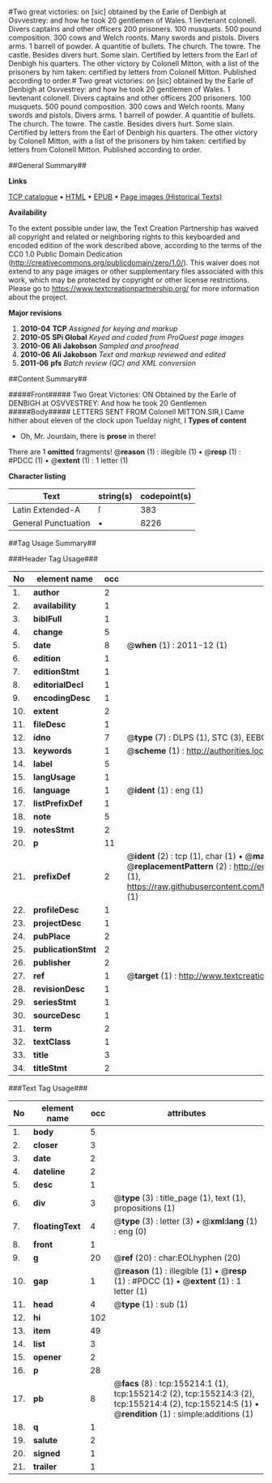 #Two great victories: on [sic] obtained by the Earle of Denbigh at Osvvestrey: and how he took 20 gentlemen of Wales. 1 lievtenant colonell. Divers captains and other officers 200 prisoners. 100 musquets. 500 pound composition. 300 cows and Welch roonts. Many swords and pistols. Divers arms. 1 barrell of powder. A quantitie of bullets. The church. The towre. The castle. Besides divers hurt. Some slain. Certified by letters from the Earl of Denbigh his quarters. The other victory by Colonell Mitton, with a list of the prisoners by him taken: certified by letters from Colonell Mitton. Published according to order.#
Two great victories: on [sic] obtained by the Earle of Denbigh at Osvvestrey: and how he took 20 gentlemen of Wales. 1 lievtenant colonell. Divers captains and other officers 200 prisoners. 100 musquets. 500 pound composition. 300 cows and Welch roonts. Many swords and pistols. Divers arms. 1 barrell of powder. A quantitie of bullets. The church. The towre. The castle. Besides divers hurt. Some slain. Certified by letters from the Earl of Denbigh his quarters. The other victory by Colonell Mitton, with a list of the prisoners by him taken: certified by letters from Colonell Mitton. Published according to order.

##General Summary##

**Links**

[TCP catalogue](http://www.ota.ox.ac.uk/tcp/)  • 
[HTML](http://tei.it.ox.ac.uk/tcp/Texts-HTML/free/A95/A95428.html)  • 
[EPUB](http://tei.it.ox.ac.uk/tcp/Texts-EPUB/free/A95/A95428.epub) • 
[Page images (Historical Texts)](https://historicaltexts.jisc.ac.uk/eebo-99871886e)

**Availability**

To the extent possible under law, the Text Creation Partnership has waived all copyright and related or neighboring rights to this keyboarded and encoded edition of the work described above, according to the terms of the CC0 1.0 Public Domain Dedication (http://creativecommons.org/publicdomain/zero/1.0/). This waiver does not extend to any page images or other supplementary files associated with this work, which may be protected by copyright or other license restrictions. Please go to https://www.textcreationpartnership.org/ for more information about the project.

**Major revisions**

1. __2010-04__ __TCP__ *Assigned for keying and markup*
1. __2010-05__ __SPi Global__ *Keyed and coded from ProQuest page images*
1. __2010-06__ __Ali Jakobson__ *Sampled and proofread*
1. __2010-06__ __Ali Jakobson__ *Text and markup reviewed and edited*
1. __2011-06__ __pfs__ *Batch review (QC) and XML conversion*

##Content Summary##

#####Front#####
Two Great Victories: ON Obtained by the Earle of DENBIGH at OSVVESTREY: And how he took
20 Gentlemen
#####Body#####
LETTERS SENT FROM Colonell MITTON.SIR,I Came hither about eleven of the clock upon Tueſday night, I 
**Types of content**

  * Oh, Mr. Jourdain, there is **prose** in there!

There are 1 **omitted** fragments! 
 @__reason__ (1) : illegible (1)  •  @__resp__ (1) : #PDCC (1)  •  @__extent__ (1) : 1 letter (1)

**Character listing**


|Text|string(s)|codepoint(s)|
|---|---|---|
|Latin Extended-A|ſ|383|
|General Punctuation|•|8226|

##Tag Usage Summary##

###Header Tag Usage###

|No|element name|occ|attributes|
|---|---|---|---|
|1.|__author__|2||
|2.|__availability__|1||
|3.|__biblFull__|1||
|4.|__change__|5||
|5.|__date__|8| @__when__ (1) : 2011-12 (1)|
|6.|__edition__|1||
|7.|__editionStmt__|1||
|8.|__editorialDecl__|1||
|9.|__encodingDesc__|1||
|10.|__extent__|2||
|11.|__fileDesc__|1||
|12.|__idno__|7| @__type__ (7) : DLPS (1), STC (3), EEBO-CITATION (1), PROQUEST (1), VID (1)|
|13.|__keywords__|1| @__scheme__ (1) : http://authorities.loc.gov/ (1)|
|14.|__label__|5||
|15.|__langUsage__|1||
|16.|__language__|1| @__ident__ (1) : eng (1)|
|17.|__listPrefixDef__|1||
|18.|__note__|5||
|19.|__notesStmt__|2||
|20.|__p__|11||
|21.|__prefixDef__|2| @__ident__ (2) : tcp (1), char (1)  •  @__matchPattern__ (2) : ([0-9\-]+):([0-9IVX]+) (1), (.+) (1)  •  @__replacementPattern__ (2) : http://eebo.chadwyck.com/downloadtiff?vid=$1&page=$2 (1), https://raw.githubusercontent.com/textcreationpartnership/Texts/master/tcpchars.xml#$1 (1)|
|22.|__profileDesc__|1||
|23.|__projectDesc__|1||
|24.|__pubPlace__|2||
|25.|__publicationStmt__|2||
|26.|__publisher__|2||
|27.|__ref__|1| @__target__ (1) : http://www.textcreationpartnership.org/docs/. (1)|
|28.|__revisionDesc__|1||
|29.|__seriesStmt__|1||
|30.|__sourceDesc__|1||
|31.|__term__|2||
|32.|__textClass__|1||
|33.|__title__|3||
|34.|__titleStmt__|2||


###Text Tag Usage###

|No|element name|occ|attributes|
|---|---|---|---|
|1.|__body__|5||
|2.|__closer__|3||
|3.|__date__|2||
|4.|__dateline__|2||
|5.|__desc__|1||
|6.|__div__|3| @__type__ (3) : title_page (1), text (1), propositions (1)|
|7.|__floatingText__|4| @__type__ (3) : letter (3)  •  @__xml:lang__ (1) : eng (0)|
|8.|__front__|1||
|9.|__g__|20| @__ref__ (20) : char:EOLhyphen (20)|
|10.|__gap__|1| @__reason__ (1) : illegible (1)  •  @__resp__ (1) : #PDCC (1)  •  @__extent__ (1) : 1 letter (1)|
|11.|__head__|4| @__type__ (1) : sub (1)|
|12.|__hi__|102||
|13.|__item__|49||
|14.|__list__|3||
|15.|__opener__|2||
|16.|__p__|28||
|17.|__pb__|8| @__facs__ (8) : tcp:155214:1 (1), tcp:155214:2 (2), tcp:155214:3 (2), tcp:155214:4 (2), tcp:155214:5 (1)  •  @__rendition__ (1) : simple:additions (1)|
|18.|__q__|1||
|19.|__salute__|2||
|20.|__signed__|1||
|21.|__trailer__|1||
